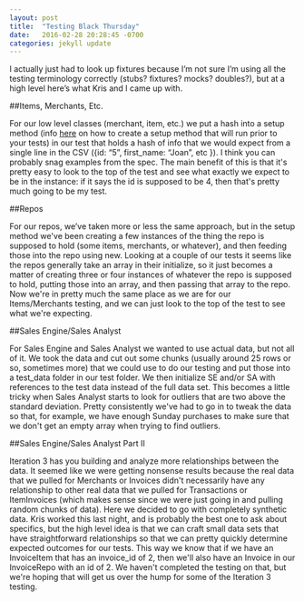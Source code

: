 ```yaml
---
layout: post
title:  "Testing Black Thursday"
date:   2016-02-28 20:28:45 -0700
categories: jekyll update
---
```

I actually just had to look up fixtures because I’m not sure I’m using all the testing terminology correctly (stubs? fixtures? mocks? doubles?), but at a high level here’s what Kris and I came up with.

##Items, Merchants, Etc.

For our low level classes (merchant, item, etc.) we put a hash into a setup method (info [here](http://chriskottom.com/blog/2014/10/4-fantastic-ways-to-set-up-state-in-minitest/) on how to create a setup method that will run prior to your tests) in our test that holds a hash of info that we would expect from a single line in the CSV ({id: “5”, first_name: “Joan”,  etc }). I think you can probably snag examples from the spec. The main benefit of this is that it's pretty easy to look to the top of the test and see what exactly we expect to be in the instance: if it says the id is supposed to be 4, then that's pretty much going to be my test.

##Repos

For our repos, we’ve taken more or less the same approach, but in the setup method we've been creating a few instances of the thing the repo is supposed to hold (some items, merchants, or whatever), and then feeding those into the repo using new. Looking at a couple of our tests it seems like the repos generally take an array in their initialize, so it just becomes a matter of creating three or four instances of whatever the repo is supposed to hold, putting those into an array, and then passing that array to the repo. Now we're in pretty much the same place as we are for our Items/Merchants testing, and we can just look to the top of the test to see what we're expecting.

##Sales Engine/Sales Analyst

For Sales Engine and Sales Analyst we wanted to use actual data, but not all of it. We took the data and cut out some chunks (usually around 25 rows or so, sometimes more) that we could use to do our testing and put those into a test_data folder in our test folder. We then initialize SE and/or SA with references to the test data instead of the full data set. This becomes a little tricky when Sales Analyst starts to look for outliers that are two above the standard deviation. Pretty consistently we've had to go in to tweak the data so that, for example, we have enough Sunday purchases to make sure that we don't get an empty array when trying to find outliers.

##Sales Engine/Sales Analyst Part II

Iteration 3 has you building and analyze more relationships between the data. It seemed like we were getting nonsense results because the real data that we pulled for Merchants or Invoices didn't necessarily have any relationship to other real data that we pulled for Transactions or ItemInvoices (which makes sense since we were just going in and pulling random chunks of data). Here we decided to go with completely synthetic data. Kris worked this last night, and is probably the best one to ask about specifics, but the high level idea is that we can craft small data sets that have straightforward relationships so that we can pretty quickly determine expected outcomes for our tests. This way we know that if we have an InvoiceItem that has an invoice_id of 2, then we'll also have an Invoice in our InvoiceRepo with an id of 2. We haven't completed the testing on that, but we're hoping that will get us over the hump for some of the Iteration 3 testing.
